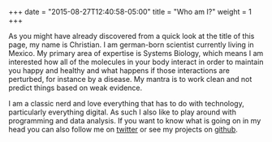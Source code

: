 +++
date = "2015-08-27T12:40:58-05:00"
title = "Who am I?"
weight = 1
+++

As you might have already discovered from a quick look at the title of this page,
my name is Christian. I am german-born scientist currently living in Mexico. My
primary area of expertise is Systems Biology, which means I am interested how
all of the molecules in your body interact in order to maintain you happy and
healthy and what happens if those interactions are perturbed, for instance by
a disease. My mantra is to work clean and not predict things based on weak evidence.

I am a classic nerd and love everything that has to do with technology,
particularly everything digital. As such I also like to play around with programming
and data analysis. If you want to know what is going on in my head you can also
follow me on [twitter](http://twitter.com/@thaasophobia) or see my projects
on [github](https://github.com/cdiener).
